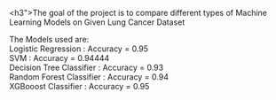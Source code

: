 <h3">The goal of the project is to compare different types of Machine Learning Models on Given Lung Cancer Dataset</h3>

The Models used are:<br>
Logistic Regression : Accuracy = 0.95<br>
SVM : Accuracy = 0.94444<br>
Decision Tree Classifier : Accuracy = 0.93<br>
Random Forest Classifier : Accuracy = 0.94<br>
XGBooost Classifier : Accuracy = 0.95
